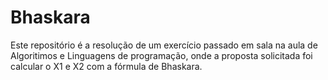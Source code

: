 # Bhaskara

Este repositório é a resolução de um exercício passado em sala na aula de Algoritimos e Linguagens de programação, onde a proposta solicitada foi calcular o X1 e X2 com a fórmula de Bhaskara.
